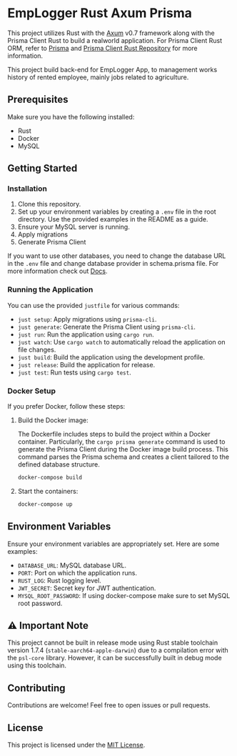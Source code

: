 # EmpLogger Rust Axum Prisma

This project utilizes Rust with the [Axum](https://github.com/tokio-rs/axum) v0.7 framework along with the Prisma Client Rust to build a realworld application. For Prisma Client Rust ORM, refer to [Prisma](https://github.com/prisma/prisma) and [Prisma Client Rust Repository](https://github.com/Brendonovich/prisma-client-rust) for more information.

This project build back-end for EmpLogger App, to management works history of rented employee, mainly jobs related to agriculture.

## Prerequisites

Make sure you have the following installed:

- Rust
- Docker
- MySQL

## Getting Started

### Installation

1. Clone this repository.
2. Set up your environment variables by creating a `.env` file in the root directory. Use the provided examples in the README as a guide.
3. Ensure your MySQL server is running.
4. Apply migrations
5. Generate Prisma Client

If you want to use other databases, you need to change the database URL in the `.env` file and change database provider in schema.prisma file. For more information check out [Docs](https://prisma.brendonovich.dev/getting-started/setup).

### Running the Application

You can use the provided `justfile` for various commands:

- `just setup`: Apply migrations using `prisma-cli`.
- `just generate`: Generate the Prisma Client using `prisma-cli`.
- `just run`: Run the application using `cargo run`.
- `just watch`: Use `cargo watch` to automatically reload the application on file changes.
- `just build`: Build the application using the development profile.
- `just release`: Build the application for release.
- `just test`: Run tests using `cargo test`.

### Docker Setup

If you prefer Docker, follow these steps:

1. Build the Docker image:

   The Dockerfile includes steps to build the project within a Docker container. Particularly, the `cargo prisma generate` command is used to generate the Prisma Client during the Docker image build process. This command parses the Prisma schema and creates a client tailored to the defined database structure.

   ```bash
   docker-compose build
   ```

2. Start the containers:

   ```bash
   docker-compose up
   ```

## Environment Variables

Ensure your environment variables are appropriately set. Here are some examples:

- `DATABASE_URL`: MySQL database URL.
- `PORT`: Port on which the application runs.
- `RUST_LOG`: Rust logging level.
- `JWT_SECRET`: Secret key for JWT authentication.
- `MYSQL_ROOT_PASSWORD`: If using docker-compose make sure to set MySQL root password.

## ⚠️ Important Note

This project cannot be built in release mode using Rust stable toolchain version 1.7.4 (`stable-aarch64-apple-darwin`) due to a compilation error with the `psl-core` library. However, it can be successfully built in debug mode using this toolchain.

## Contributing

Contributions are welcome! Feel free to open issues or pull requests.

## License

This project is licensed under the [MIT License](LICENSE).
